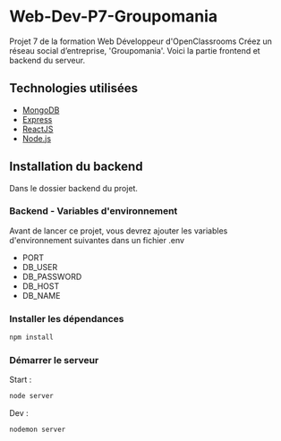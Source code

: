 # Web-Dev-P7-Groupomania
Projet 7 de la formation Web Développeur d'OpenClassrooms Créez un réseau social d’entreprise, 'Groupomania'. Voici la partie frontend et backend du serveur.

## Technologies utilisées ##

- [MongoDB]
- [Express]
- [ReactJS]
- [Node.js]

## Installation du backend ##

Dans le dossier backend du projet.

### Backend - Variables d'environnement ###

Avant de lancer ce projet, vous devrez ajouter les variables d'environnement suivantes dans un fichier .env

- PORT
- DB_USER
- DB_PASSWORD
- DB_HOST
- DB_NAME

### Installer les dépendances ###

```bash
npm install
```

### Démarrer le serveur ###

Start :
```bash
node server
```

Dev :
```bash
nodemon server
```


   [ReactJS]: <https://fr.reactjs.org/>
   [Node.js]: <http://nodejs.org>
   [MongoDB]: <https://www.mongodb.com/>
   [Express]: <http://expressjs.com>
[//]: # (order for gitfolio)